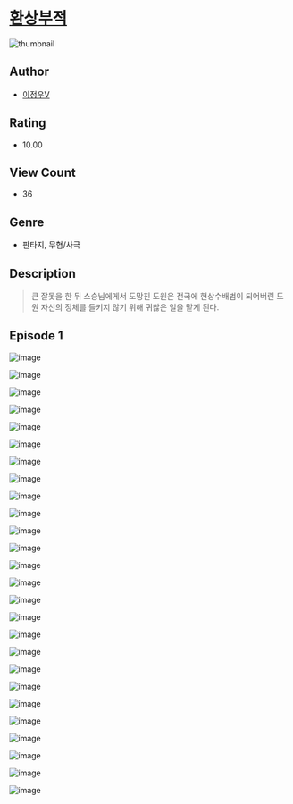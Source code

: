 # [환상부적](https://comic.naver.com/challenge/list?titleId=811156)
![thumbnail](https://image-comic.pstatic.net/user_contents_data/challenge_comic/2023/05/25/285504/upload_3846978117384090935_480x623.jpeg)

## Author
- [이정우V](https://comic.naver.com/artistTitle?id=285504)

## Rating
- 10.00

## View Count
- 36

## Genre
- 판타지, 무협/사극

## Description
> 큰 잘못을 한 뒤 스승님에게서 도망친 도원은 전국에 현상수배범이 되어버린 도원 자신의 정체를 들키지 않기 위해 귀찮은 일을 맡게 된다.


## Episode 1
![image](https://image-comic.pstatic.net/user_contents_data/challenge_comic/2023/05/25/285504/upload_7377793611828638264.jpeg)

![image](https://image-comic.pstatic.net/user_contents_data/challenge_comic/2023/05/25/285504/upload_3775481471959381048.jpeg)

![image](https://image-comic.pstatic.net/user_contents_data/challenge_comic/2023/05/25/285504/upload_7075214827226148965.jpeg)

![image](https://image-comic.pstatic.net/user_contents_data/challenge_comic/2023/05/25/285504/upload_3546075844067277113.jpeg)

![image](https://image-comic.pstatic.net/user_contents_data/challenge_comic/2023/05/25/285504/upload_7076392185854572851.jpeg)

![image](https://image-comic.pstatic.net/user_contents_data/challenge_comic/2023/05/25/285504/upload_7220785755708600889.jpeg)

![image](https://image-comic.pstatic.net/user_contents_data/challenge_comic/2023/05/25/285504/upload_3486455938346399033.jpeg)

![image](https://image-comic.pstatic.net/user_contents_data/challenge_comic/2023/05/25/285504/upload_7363774860052816482.jpeg)

![image](https://image-comic.pstatic.net/user_contents_data/challenge_comic/2023/05/25/285504/upload_7365972766630164534.jpeg)

![image](https://image-comic.pstatic.net/user_contents_data/challenge_comic/2023/05/25/285504/upload_3832899944749348659.jpeg)

![image](https://image-comic.pstatic.net/user_contents_data/challenge_comic/2023/05/25/285504/upload_3919928524340225126.jpeg)

![image](https://image-comic.pstatic.net/user_contents_data/challenge_comic/2023/05/25/285504/upload_7162191677344671073.jpeg)

![image](https://image-comic.pstatic.net/user_contents_data/challenge_comic/2023/05/25/285504/upload_3905806362549303094.jpeg)

![image](https://image-comic.pstatic.net/user_contents_data/challenge_comic/2023/05/25/285504/upload_3846980496926980403.jpeg)

![image](https://image-comic.pstatic.net/user_contents_data/challenge_comic/2023/05/25/285504/upload_7018358883399054135.jpeg)

![image](https://image-comic.pstatic.net/user_contents_data/challenge_comic/2023/05/25/285504/upload_3703196266850902370.jpeg)

![image](https://image-comic.pstatic.net/user_contents_data/challenge_comic/2023/05/25/285504/upload_3760842347252179254.jpeg)

![image](https://image-comic.pstatic.net/user_contents_data/challenge_comic/2023/05/25/285504/upload_7148391501481261107.jpeg)

![image](https://image-comic.pstatic.net/user_contents_data/challenge_comic/2023/05/25/285504/upload_7234580010419630692.jpeg)

![image](https://image-comic.pstatic.net/user_contents_data/challenge_comic/2023/05/25/285504/upload_3617854373359531060.jpeg)

![image](https://image-comic.pstatic.net/user_contents_data/challenge_comic/2023/05/25/285504/upload_3474633985079981362.jpeg)

![image](https://image-comic.pstatic.net/user_contents_data/challenge_comic/2023/05/25/285504/upload_7147837338359772260.jpeg)

![image](https://image-comic.pstatic.net/user_contents_data/challenge_comic/2023/05/25/285504/upload_7234297456604033892.jpeg)

![image](https://image-comic.pstatic.net/user_contents_data/challenge_comic/2023/05/25/285504/upload_7017790616262226737.jpeg)

![image](https://image-comic.pstatic.net/user_contents_data/challenge_comic/2023/05/25/285504/upload_3977067914483414373.jpeg)

![image](https://image-comic.pstatic.net/user_contents_data/challenge_comic/2023/05/25/285504/upload_3689067357031971127.jpeg)
